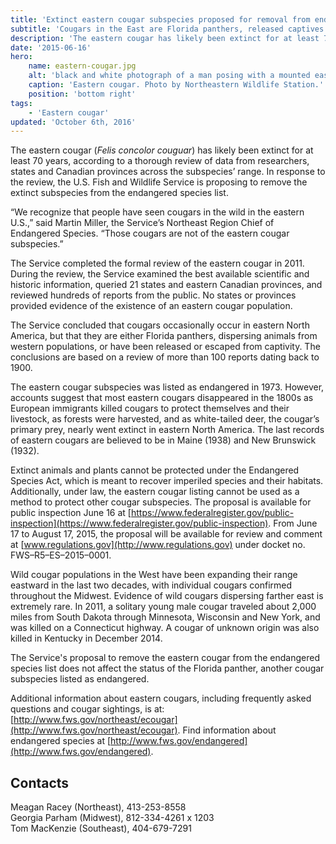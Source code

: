 ```yaml
---
title: 'Extinct eastern cougar subspecies proposed for removal from endangered species list'
subtitle: 'Cougars in the East are Florida panthers, released captives or dispersing from the West'
description: 'The eastern cougar has likely been extinct for at least 70 years; the U.S. Fish and Wildlife Service is proposing to remove the extinct subspecies from the endangered species list.'
date: '2015-06-16'
hero:
    name: eastern-cougar.jpg
    alt: 'black and white photograph of a man posing with a mounted eastern cougar.'
    caption: 'Eastern cougar. Photo by Northeastern Wildlife Station.'
    position: 'bottom right'
tags:
    - 'Eastern cougar'
updated: 'October 6th, 2016'
---
```


The eastern cougar (_Felis concolor couguar_) has likely been extinct for at least 70 years, according to a thorough review of data from researchers, states and Canadian provinces across the subspecies’ range. In response to the review, the U.S. Fish and Wildlife Service is proposing to remove the extinct subspecies from the endangered species list.

“We recognize that people have seen cougars in the wild in the eastern U.S.,” said Martin Miller, the Service’s Northeast Region Chief of Endangered Species. “Those cougars are not of the eastern cougar subspecies.”

The Service completed the formal review of the eastern cougar in 2011. During the review, the Service examined the best available scientific and historic information, queried 21 states and eastern Canadian provinces, and reviewed hundreds of reports from the public. No states or provinces provided evidence of the existence of an eastern cougar population.

The Service concluded that cougars occasionally occur in eastern North America, but that they are either Florida panthers, dispersing animals from western populations, or have been released or escaped from captivity. The conclusions are based on a review of more than 100 reports dating back to 1900.

The eastern cougar subspecies was listed as endangered in 1973. However, accounts suggest that most eastern cougars disappeared in the 1800s as European immigrants killed cougars to protect themselves and their livestock, as forests were harvested, and as white-tailed deer, the cougar’s primary prey, nearly went extinct in eastern North America. The last records of eastern cougars are believed to be in Maine (1938) and New Brunswick (1932).

Extinct animals and plants cannot be protected under the Endangered Species Act, which is meant to recover imperiled species and their habitats. Additionally, under law, the eastern cougar listing cannot be used as a method to protect other cougar subspecies. The proposal is available for public inspection June 16 at [https://www.federalregister.gov/public-inspection](https://www.federalregister.gov/public-inspection). From June 17 to August 17, 2015, the proposal will be available for review and comment at [www.regulations.gov](http://www.regulations.gov) under docket no. FWS–R5–ES–2015–0001.

Wild cougar populations in the West have been expanding their range eastward in the last two decades, with individual cougars confirmed throughout the Midwest. Evidence of wild cougars dispersing farther east is extremely rare. In 2011, a solitary young male cougar traveled about 2,000 miles from South Dakota through Minnesota, Wisconsin and New York, and was killed on a Connecticut highway. A cougar of unknown origin was also killed in Kentucky in December 2014.

The Service's proposal to remove the eastern cougar from the endangered species list does not affect the status of the Florida panther, another cougar subspecies listed as endangered.

Additional information about eastern cougars, including frequently asked questions and cougar sightings, is at: [http://www.fws.gov/northeast/ecougar](http://www.fws.gov/northeast/ecougar). Find information about endangered species at [http://www.fws.gov/endangered](http://www.fws.gov/endangered).

## Contacts

Meagan Racey (Northeast), 413-253-8558  
Georgia Parham (Midwest), 812-334-4261 x 1203  
Tom MacKenzie (Southeast), 404-679-7291
